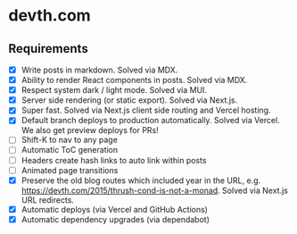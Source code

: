 # devth.com

## Requirements

- [x] Write posts in markdown. Solved via MDX.
- [x] Ability to render React components in posts. Solved via MDX.
- [x] Respect system dark / light mode. Solved via MUI.
- [x] Server side rendering (or static export). Solved via Next.js.
- [x] Super fast. Solved via Next.js client side routing and Vercel hosting.
- [x] Default branch deploys to production automatically. Solved via Vercel. We
      also get preview deploys for PRs!
- [ ] Shift-K to nav to any page
- [ ] Automatic ToC generation
- [ ] Headers create hash links to auto link within posts
- [ ] Animated page transitions
- [x] Preserve the old blog routes which included year in the URL, e.g.
      https://devth.com/2015/thrush-cond-is-not-a-monad. Solved via Next.js URL
      redirects.
- [x] Automatic deploys (via Vercel and GitHub Actions)
- [x] Automatic dependency upgrades (via dependabot)
